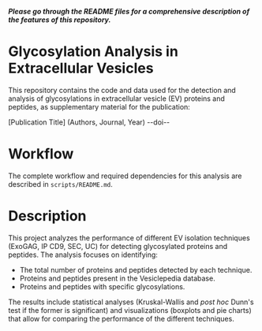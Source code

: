 ***Please go through the README files for a comprehensive description of the features of this repository.***

# Glycosylation Analysis in Extracellular Vesicles
This repository contains the code and data used for the detection and analysis of glycosylations in extracellular vesicle (EV) proteins and peptides, as supplementary material for the publication:

[Publication Title] (Authors, Journal, Year)
--doi--

# Workflow
The complete workflow and required dependencies for this analysis are described in `scripts/README.md`.


# Description
This project analyzes the performance of different EV isolation techniques (ExoGAG, IP CD9, SEC, UC) for detecting glycosylated proteins and peptides. The analysis focuses on identifying:

- The total number of proteins and peptides detected by each technique.
- Proteins and peptides present in the Vesiclepedia database.
- Proteins and peptides with specific glycosylations.

The results include statistical analyses (Kruskal-Wallis and *post hoc* Dunn's test if the former is significant) and visualizations (boxplots and pie charts) that allow for comparing the performance of the different techniques.
